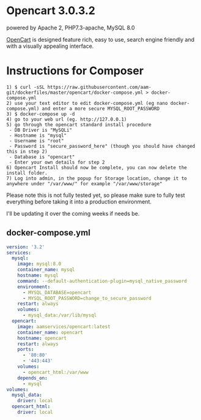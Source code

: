 Opencart 3.0.3.2
========
powered by Apache 2, PHP7.3-apache, MySQL 8.0


[OpenCart][1] is designed feature rich, easy to use, search engine
friendly and with a visually appealing interface.

Instructions for Composer
========

```
1) $ curl -sSL https://raw.githubusercontent.com/aam-git/dockerfiles/master/opencart/docker-compose.yml > docker-compose.yml
2) use your text editor to edit docker-compose.yml (eg nano docker-compose.yml) and enter a more secure MYSQL_ROOT_PASSWORD
3) $ docker-compose up -d
4) go to your web url (eg. http://127.0.0.1)
5) go through the opencart standard install procedure
 - DB Driver is "MySQLi"
 - Hostname is "mysql"
 - Username is "root"
 - Password is "secure_password_here" (though you should have changed this in step 2)
 - Database is "opencart"
 - Enter your own details for step 2
6) Opencart Install should now be complete, you can now delete the install folder.
7) Log into admin, in the popup for Storage location, change it to anywhere under "/var/www/" for example "/var/www/storage"
```

Please note this is not fully tested yet, so please make sure to fully test everything before taking it into a production environment.

I'll be updating it over the coming weeks if needs be.

## docker-compose.yml

```yaml
version: '3.2'
services:
  mysql:
    image: mysql:8.0
    container_name: mysql
    hostname: mysql
    command: --default-authentication-plugin=mysql_native_password
    environment:
      - MYSQL_DATABASE=opencart
      - MYSQL_ROOT_PASSWORD=change_to_secure_password
    restart: always
    volumes:
      - mysql_data:/var/lib/mysql
  opencart:
    image: aamservices/opencart:latest
    container_name: opencart
    hostname: opencart
    restart: always
    ports:
      - '80:80'
      - '443:443'
    volumes:
      - opencart_html:/var/www
    depends_on:
      - mysql
volumes:
  mysql_data:
    driver: local
  opencart_html:
    driver: local
```


[1]: http://www.opencart.com/index.php

